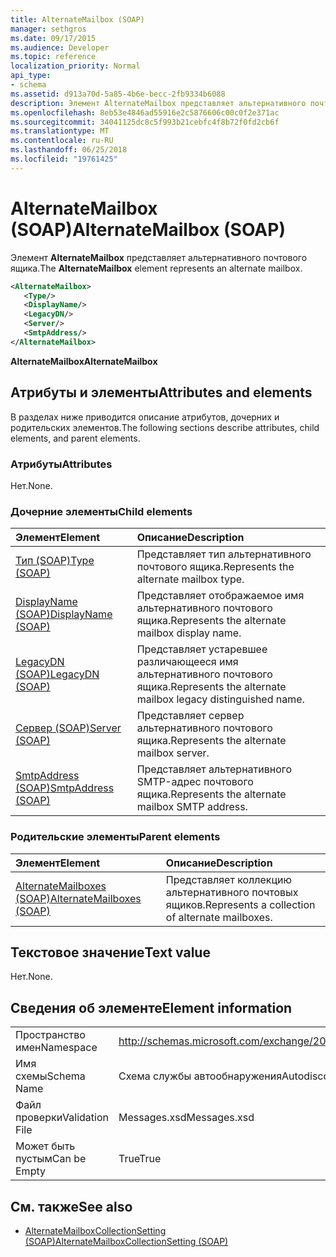 ```yaml
---
title: AlternateMailbox (SOAP)
manager: sethgros
ms.date: 09/17/2015
ms.audience: Developer
ms.topic: reference
localization_priority: Normal
api_type:
- schema
ms.assetid: d913a70d-5a85-4b6e-becc-2fb9334b6088
description: Элемент AlternateMailbox представляет альтернативного почтового ящика.
ms.openlocfilehash: 8eb53e4846ad55916e2c5876606c00c0f2e371ac
ms.sourcegitcommit: 34041125dc8c5f993b21cebfc4f8b72f0fd2cb6f
ms.translationtype: MT
ms.contentlocale: ru-RU
ms.lasthandoff: 06/25/2018
ms.locfileid: "19761425"
---
```

# <a name="alternatemailbox-soap"></a><span data-ttu-id="0131f-103">AlternateMailbox (SOAP)</span><span class="sxs-lookup"><span data-stu-id="0131f-103">AlternateMailbox (SOAP)</span></span>

<span data-ttu-id="0131f-104">Элемент **AlternateMailbox** представляет альтернативного почтового ящика.</span><span class="sxs-lookup"><span data-stu-id="0131f-104">The **AlternateMailbox** element represents an alternate mailbox.</span></span> 
  
```XML
<AlternateMailbox>
   <Type/>
   <DisplayName/>
   <LegacyDN/>
   <Server/>
   <SmtpAddress/>
</AlternateMailbox>
```

 <span data-ttu-id="0131f-105">**AlternateMailbox**</span><span class="sxs-lookup"><span data-stu-id="0131f-105">**AlternateMailbox**</span></span>
## <a name="attributes-and-elements"></a><span data-ttu-id="0131f-106">Атрибуты и элементы</span><span class="sxs-lookup"><span data-stu-id="0131f-106">Attributes and elements</span></span>

<span data-ttu-id="0131f-107">В разделах ниже приводится описание атрибутов, дочерних и родительских элементов.</span><span class="sxs-lookup"><span data-stu-id="0131f-107">The following sections describe attributes, child elements, and parent elements.</span></span>
  
### <a name="attributes"></a><span data-ttu-id="0131f-108">Атрибуты</span><span class="sxs-lookup"><span data-stu-id="0131f-108">Attributes</span></span>

<span data-ttu-id="0131f-109">Нет.</span><span class="sxs-lookup"><span data-stu-id="0131f-109">None.</span></span>
  
### <a name="child-elements"></a><span data-ttu-id="0131f-110">Дочерние элементы</span><span class="sxs-lookup"><span data-stu-id="0131f-110">Child elements</span></span>

|<span data-ttu-id="0131f-111">**Элемент**</span><span class="sxs-lookup"><span data-stu-id="0131f-111">**Element**</span></span>|<span data-ttu-id="0131f-112">**Описание**</span><span class="sxs-lookup"><span data-stu-id="0131f-112">**Description**</span></span>|
|:-----|:-----|
|[<span data-ttu-id="0131f-113">Тип (SOAP)</span><span class="sxs-lookup"><span data-stu-id="0131f-113">Type (SOAP)</span></span>](type-soap.md) <br/> |<span data-ttu-id="0131f-114">Представляет тип альтернативного почтового ящика.</span><span class="sxs-lookup"><span data-stu-id="0131f-114">Represents the alternate mailbox type.</span></span>  <br/> |
|[<span data-ttu-id="0131f-115">DisplayName (SOAP)</span><span class="sxs-lookup"><span data-stu-id="0131f-115">DisplayName (SOAP)</span></span>](displayname-soap.md) <br/> |<span data-ttu-id="0131f-116">Представляет отображаемое имя альтернативного почтового ящика.</span><span class="sxs-lookup"><span data-stu-id="0131f-116">Represents the alternate mailbox display name.</span></span>  <br/> |
|[<span data-ttu-id="0131f-117">LegacyDN (SOAP)</span><span class="sxs-lookup"><span data-stu-id="0131f-117">LegacyDN (SOAP)</span></span>](legacydn-soap.md) <br/> |<span data-ttu-id="0131f-118">Представляет устаревшее различающееся имя альтернативного почтового ящика.</span><span class="sxs-lookup"><span data-stu-id="0131f-118">Represents the alternate mailbox legacy distinguished name.</span></span>  <br/> |
|[<span data-ttu-id="0131f-119">Сервер (SOAP)</span><span class="sxs-lookup"><span data-stu-id="0131f-119">Server (SOAP)</span></span>](server-soap.md) <br/> |<span data-ttu-id="0131f-120">Представляет сервер альтернативного почтового ящика.</span><span class="sxs-lookup"><span data-stu-id="0131f-120">Represents the alternate mailbox server.</span></span>  <br/> |
|[<span data-ttu-id="0131f-121">SmtpAddress (SOAP)</span><span class="sxs-lookup"><span data-stu-id="0131f-121">SmtpAddress (SOAP)</span></span>](smtpaddress-soap.md) <br/> |<span data-ttu-id="0131f-122">Представляет альтернативного SMTP-адрес почтового ящика.</span><span class="sxs-lookup"><span data-stu-id="0131f-122">Represents the alternate mailbox SMTP address.</span></span>  <br/> |
   
### <a name="parent-elements"></a><span data-ttu-id="0131f-123">Родительские элементы</span><span class="sxs-lookup"><span data-stu-id="0131f-123">Parent elements</span></span>

|<span data-ttu-id="0131f-124">**Элемент**</span><span class="sxs-lookup"><span data-stu-id="0131f-124">**Element**</span></span>|<span data-ttu-id="0131f-125">**Описание**</span><span class="sxs-lookup"><span data-stu-id="0131f-125">**Description**</span></span>|
|:-----|:-----|
|[<span data-ttu-id="0131f-126">AlternateMailboxes (SOAP)</span><span class="sxs-lookup"><span data-stu-id="0131f-126">AlternateMailboxes (SOAP)</span></span>](alternatemailboxes-soap.md) <br/> |<span data-ttu-id="0131f-127">Представляет коллекцию альтернативного почтовых ящиков.</span><span class="sxs-lookup"><span data-stu-id="0131f-127">Represents a collection of alternate mailboxes.</span></span>  <br/> |
   
## <a name="text-value"></a><span data-ttu-id="0131f-128">Текстовое значение</span><span class="sxs-lookup"><span data-stu-id="0131f-128">Text value</span></span>

<span data-ttu-id="0131f-129">Нет.</span><span class="sxs-lookup"><span data-stu-id="0131f-129">None.</span></span>
  
## <a name="element-information"></a><span data-ttu-id="0131f-130">Сведения об элементе</span><span class="sxs-lookup"><span data-stu-id="0131f-130">Element information</span></span>

|||
|:-----|:-----|
|<span data-ttu-id="0131f-131">Пространство имен</span><span class="sxs-lookup"><span data-stu-id="0131f-131">Namespace</span></span>  <br/> |http://schemas.microsoft.com/exchange/2010/Autodiscover  <br/> |
|<span data-ttu-id="0131f-132">Имя схемы</span><span class="sxs-lookup"><span data-stu-id="0131f-132">Schema Name</span></span>  <br/> |<span data-ttu-id="0131f-133">Схема службы автообнаружения</span><span class="sxs-lookup"><span data-stu-id="0131f-133">Autodiscover schema</span></span>  <br/> |
|<span data-ttu-id="0131f-134">Файл проверки</span><span class="sxs-lookup"><span data-stu-id="0131f-134">Validation File</span></span>  <br/> |<span data-ttu-id="0131f-135">Messages.xsd</span><span class="sxs-lookup"><span data-stu-id="0131f-135">Messages.xsd</span></span>  <br/> |
|<span data-ttu-id="0131f-136">Может быть пустым</span><span class="sxs-lookup"><span data-stu-id="0131f-136">Can be Empty</span></span>  <br/> |<span data-ttu-id="0131f-137">True</span><span class="sxs-lookup"><span data-stu-id="0131f-137">True</span></span>  <br/> |
   
## <a name="see-also"></a><span data-ttu-id="0131f-138">См. также</span><span class="sxs-lookup"><span data-stu-id="0131f-138">See also</span></span>

- [<span data-ttu-id="0131f-139">AlternateMailboxCollectionSetting (SOAP)</span><span class="sxs-lookup"><span data-stu-id="0131f-139">AlternateMailboxCollectionSetting (SOAP)</span></span>](alternatemailboxcollectionsetting-soap.md)

